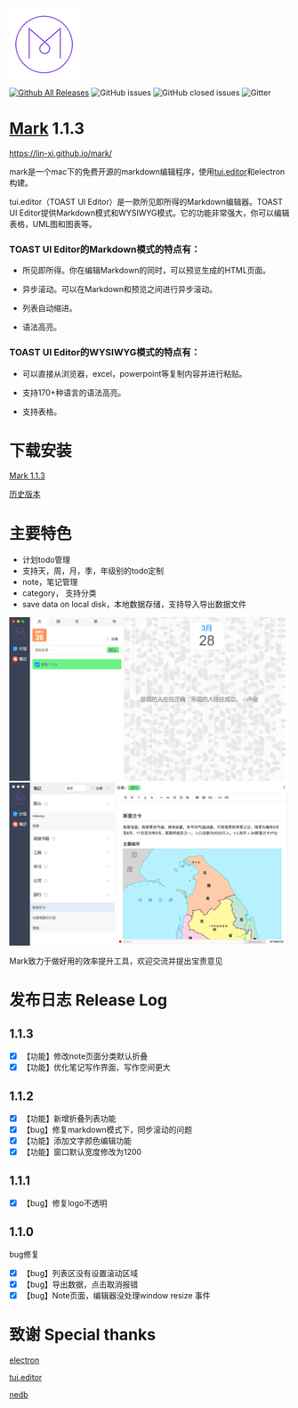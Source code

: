 ![image](./pages/logo-small.png)

[![Github All Releases](https://img.shields.io/github/downloads/lin-xi/mark/total.svg)](https://github.com/lin-xi/mark/releases)
![GitHub issues](https://img.shields.io/github/issues/lin-xi/mark.svg)
![GitHub closed issues](https://img.shields.io/github/issues-closed/lin-xi/mark.svg)
![Gitter](https://img.shields.io/gitter/room/lin-xi/mark.svg)

#  [Mark](https://lin-xi.github.io/mark/) 1.1.3

https://lin-xi.github.io/mark/


mark是一个mac下的免费开源的markdown编辑程序，使用[tui.editor](https://nhnent.github.io/tui.editor/)和electron构建。

tui.editor（TOAST UI Editor）是一款所见即所得的Markdown编辑器。TOAST UI Editor提供Markdown模式和WYSIWYG模式。它的功能非常强大，你可以编辑表格，UML图和图表等。

### TOAST UI Editor的Markdown模式的特点有：

+ 所见即所得。你在编辑Markdown的同时，可以预览生成的HTML页面。

+ 异步滚动。可以在Markdown和预览之间进行异步滚动。

+ 列表自动缩进。

+ 语法高亮。

### TOAST UI Editor的WYSIWYG模式的特点有：

+ 可以直接从浏览器，excel，powerpoint等复制内容并进行粘贴。

+ 支持170+种语言的语法高亮。

+ 支持表格。

# 下载安装

[Mark 1.1.3](https://github.com/lin-xi/mark/releases/download/1.1.3/Mark-1.1.3.dmg.zip)


[历史版本](https://github.com/lin-xi/mark/releases)


# 主要特色

+ 计划todo管理
+ 支持天，周，月，季，年级别的todo定制
+ note，笔记管理
+ category， 支持分类 
+ save data on local disk，本地数据存储，支持导入导出数据文件


![image](./pages/screen-shot.png)
![image](./pages/screen-shot2.png)


Mark致力于做好用的效率提升工具，欢迎交流并提出宝贵意见

# 发布日志  Release Log

## 1.1.3
- [x] 【功能】修改note页面分类默认折叠
- [x] 【功能】优化笔记写作界面，写作空间更大

## 1.1.2
- [x] 【功能】新增折叠列表功能
- [x] 【bug】修复markdown模式下，同步滚动的问题
- [x] 【功能】添加文字颜色编辑功能
- [x] 【功能】窗口默认宽度修改为1200

## 1.1.1
- [x] 【bug】修复logo不透明

## 1.1.0
bug修复

- [x] 【bug】列表区没有设置滚动区域
- [x] 【bug】导出数据，点击取消报错
- [x] 【bug】Note页面，编辑器没处理window resize 事件

# 致谢  Special thanks

[electron](https://github.com/electron/electron)

[tui.editor](https://github.com/nhnent/tui.editor)

[nedb](https://github.com/louischatriot/nedb)

